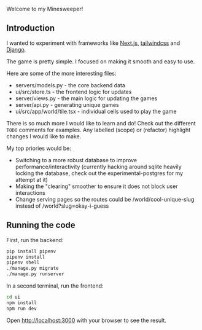 Welcome to my Minesweeper!

## Introduction

I wanted to experiment with frameworks like [Next.js](https://nextjs.org/), [tailwindcss](https://tailwindcss.com/) and [Django](https://www.djangoproject.com/).

The game is pretty simple. I focused on making it smooth and easy to use.

Here are some of the more interesting files:

* servers/models.py - the core backend data
* ui/src/store.ts - the frontend logic for updates
* server/views.py - the main logic for updating the games
* server/api.py - generating unique games
* ui/src/app/world/tile.tsx - individual cells used to play the game

There is so much more I would like to learn and do! Check out the different `TODO` comments for examples. Any labelled (scope) or (refactor) highlight changes I would like to make.

My top priories would be:

* Switching to a more robust database to improve performance/interactivity (currently hacking around sqlite heavily locking the database, check out the experimental-postgres for my attempt at it)
* Making the "clearing" smoother to ensure it does not block user interactions
* Change serving pages so the routes could be /world/cool-unique-slug instead of /world?slug=okay-i-guess

## Running the code

First, run the backend:

```bash
pip install pipenv
pipenv install
pipenv shell
./manage.py migrate
./manage.py runserver
```

In a second terminal, run the frontend:

```bash
cd ui
npm install
npm run dev
```

Open [http://localhost:3000](http://localhost:3000) with your browser to see the result.
